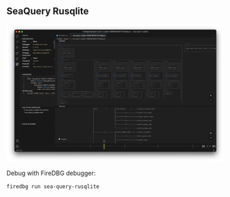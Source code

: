 ## SeaQuery Rusqlite

![](screenshot.png)

Debug with FireDBG debugger:

```sh
firedbg run sea-query-rusqlite
```